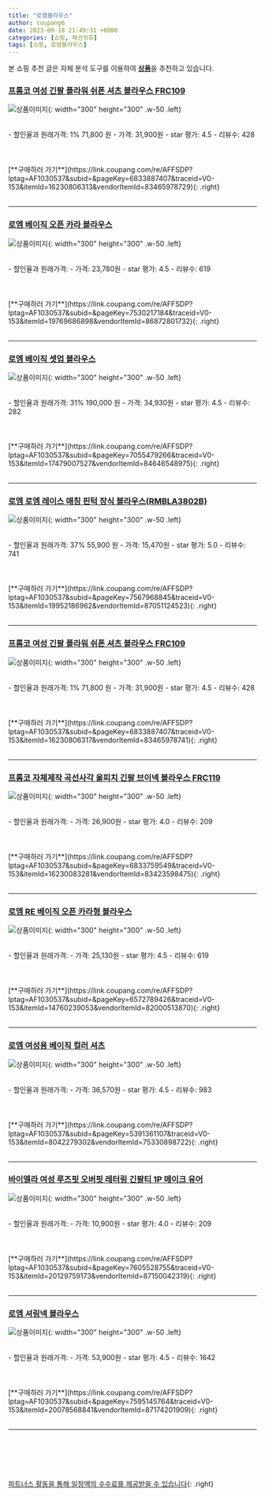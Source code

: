 ```yaml
---
title: "로엠블라우스"
author: coupang6
date: 2023-09-18 21:49:31 +0800
categories: [쇼핑, 패션의류]
tags: [쇼핑, 로엠블라우스]
---
```


본 쇼핑 추천 글은 자체 분석 도구를 이용하여 [**상품**](https://link.coupang.com/a/bao1ui)을 추천하고 있습니다.

### [프롬코 여성 긴팔 플라워 쉬폰 셔츠 블라우스 FRC109](https://link.coupang.com/re/AFFSDP?lptag=AF1030537&subid=&pageKey=6833887407&traceid=V0-153&itemId=16230806313&vendorItemId=83465978729)

![상품이미지](https://thumbnail10.coupangcdn.com/thumbnails/remote/230x230ex/image/vendor_inventory/42db/1369b3481e39643761c4da16494dbb87cc02201e23c493942563a8dc8630.jpg){: width="300" height="300" .w-50 .left}


<br>
- 할인율과 원래가격: 1%  71,800   원
- 가격: 31,900원
- star 평가: 4.5
- 리뷰수: 428
<br>
<br>
<br>
<br>
[**구매하러 가기**](https://link.coupang.com/re/AFFSDP?lptag=AF1030537&subid=&pageKey=6833887407&traceid=V0-153&itemId=16230806313&vendorItemId=83465978729){: .right}
<br>
<br>

---

### [로엠 베이직 오픈 카라 블라우스](https://link.coupang.com/re/AFFSDP?lptag=AF1030537&subid=&pageKey=7530217184&traceid=V0-153&itemId=19769686898&vendorItemId=86872801732)

![상품이미지](https://thumbnail6.coupangcdn.com/thumbnails/remote/230x230ex/image/rs_quotation_api/azbfkqc1/ec60f62c28844324b4af5f82f0a9c951.jpg){: width="300" height="300" .w-50 .left}


<br>
- 할인율과 원래가격: 
- 가격: 23,780원
- star 평가: 4.5
- 리뷰수: 619
<br>
<br>
<br>
<br>
[**구매하러 가기**](https://link.coupang.com/re/AFFSDP?lptag=AF1030537&subid=&pageKey=7530217184&traceid=V0-153&itemId=19769686898&vendorItemId=86872801732){: .right}
<br>
<br>

---

### [로엠 베이직 셋업 블라우스](https://link.coupang.com/re/AFFSDP?lptag=AF1030537&subid=&pageKey=7055479266&traceid=V0-153&itemId=17479007527&vendorItemId=84646548975)

![상품이미지](https://thumbnail8.coupangcdn.com/thumbnails/remote/230x230ex/image/rs_quotation_api/yl0d20c0/778f0e3dba394de6aae9de21a4f0c3f8.jpg){: width="300" height="300" .w-50 .left}


<br>
- 할인율과 원래가격: 31%  190,000   원
- 가격: 34,930원
- star 평가: 4.5
- 리뷰수: 282
<br>
<br>
<br>
<br>
[**구매하러 가기**](https://link.coupang.com/re/AFFSDP?lptag=AF1030537&subid=&pageKey=7055479266&traceid=V0-153&itemId=17479007527&vendorItemId=84646548975){: .right}
<br>
<br>

---

### [로엠 로엠 레이스 매칭 핀턱 장식 블라우스(RMBLA3802B)](https://link.coupang.com/re/AFFSDP?lptag=AF1030537&subid=&pageKey=7567968845&traceid=V0-153&itemId=19952186962&vendorItemId=87051124523)

![상품이미지](https://thumbnail7.coupangcdn.com/thumbnails/remote/230x230ex/image/vendor_inventory/1e02/2ca6c2356bcfcc43ff336b0cb184b2c6b14e2b61079fcf7ec872c6002228.jpg){: width="300" height="300" .w-50 .left}


<br>
- 할인율과 원래가격: 37%  55,900   원
- 가격: 15,470원
- star 평가: 5.0
- 리뷰수: 741
<br>
<br>
<br>
<br>
[**구매하러 가기**](https://link.coupang.com/re/AFFSDP?lptag=AF1030537&subid=&pageKey=7567968845&traceid=V0-153&itemId=19952186962&vendorItemId=87051124523){: .right}
<br>
<br>

---

### [프롬코 여성 긴팔 플라워 쉬폰 셔츠 블라우스 FRC109](https://link.coupang.com/re/AFFSDP?lptag=AF1030537&subid=&pageKey=6833887407&traceid=V0-153&itemId=16230806317&vendorItemId=83465978741)

![상품이미지](https://thumbnail9.coupangcdn.com/thumbnails/remote/230x230ex/image/vendor_inventory/7f3f/c29c7d797b7a9f8df60d834f01beed59bbcdb81d36f18c68d0d2d4eeb17c.jpg){: width="300" height="300" .w-50 .left}


<br>
- 할인율과 원래가격: 1%  71,800   원
- 가격: 31,900원
- star 평가: 4.5
- 리뷰수: 428
<br>
<br>
<br>
<br>
[**구매하러 가기**](https://link.coupang.com/re/AFFSDP?lptag=AF1030537&subid=&pageKey=6833887407&traceid=V0-153&itemId=16230806317&vendorItemId=83465978741){: .right}
<br>
<br>

---

### [프롬코 자체제작 곡선사각 울피치 긴팔 브이넥 블라우스 FRC119](https://link.coupang.com/re/AFFSDP?lptag=AF1030537&subid=&pageKey=6833759549&traceid=V0-153&itemId=16230083281&vendorItemId=83423598475)

![상품이미지](https://thumbnail6.coupangcdn.com/thumbnails/remote/230x230ex/image/vendor_inventory/d1b0/bc39f444611eb040d0b863c47bc8659854e006225d339c176513da7b0d60.jpg){: width="300" height="300" .w-50 .left}


<br>
- 할인율과 원래가격: 
- 가격: 26,900원
- star 평가: 4.0
- 리뷰수: 209
<br>
<br>
<br>
<br>
[**구매하러 가기**](https://link.coupang.com/re/AFFSDP?lptag=AF1030537&subid=&pageKey=6833759549&traceid=V0-153&itemId=16230083281&vendorItemId=83423598475){: .right}
<br>
<br>

---

### [로엠 RE 베이직 오픈 카라형 블라우스](https://link.coupang.com/re/AFFSDP?lptag=AF1030537&subid=&pageKey=6572789426&traceid=V0-153&itemId=14760239053&vendorItemId=82000513870)

![상품이미지](https://thumbnail9.coupangcdn.com/thumbnails/remote/230x230ex/image/rs_quotation_api/rqpebl2w/97e4103a786b4e4dab1cc6dc58334620.jpg){: width="300" height="300" .w-50 .left}


<br>
- 할인율과 원래가격: 
- 가격: 25,130원
- star 평가: 4.5
- 리뷰수: 619
<br>
<br>
<br>
<br>
[**구매하러 가기**](https://link.coupang.com/re/AFFSDP?lptag=AF1030537&subid=&pageKey=6572789426&traceid=V0-153&itemId=14760239053&vendorItemId=82000513870){: .right}
<br>
<br>

---

### [로엠 여성용 베이직 컬러 셔츠](https://link.coupang.com/re/AFFSDP?lptag=AF1030537&subid=&pageKey=5391361107&traceid=V0-153&itemId=8042279302&vendorItemId=75330898722)

![상품이미지](https://thumbnail6.coupangcdn.com/thumbnails/remote/230x230ex/image/rs_quotation_api/b4bokotw/d12bdac754c343d797cc77f1f5a5cf8f.jpg){: width="300" height="300" .w-50 .left}


<br>
- 할인율과 원래가격: 
- 가격: 36,570원
- star 평가: 4.5
- 리뷰수: 983
<br>
<br>
<br>
<br>
[**구매하러 가기**](https://link.coupang.com/re/AFFSDP?lptag=AF1030537&subid=&pageKey=5391361107&traceid=V0-153&itemId=8042279302&vendorItemId=75330898722){: .right}
<br>
<br>

---

### [바이엘라 여성 루즈핏 오버핏 레터링 긴팔티 1P 메이크 유어](https://link.coupang.com/re/AFFSDP?lptag=AF1030537&subid=&pageKey=7605528755&traceid=V0-153&itemId=20129759173&vendorItemId=87150042319)

![상품이미지](https://thumbnail10.coupangcdn.com/thumbnails/remote/230x230ex/image/vendor_inventory/be36/a29917ae7771df200c3fac5b43ff4e35e67d5c8462d179cf689322c1ade1.jpg){: width="300" height="300" .w-50 .left}


<br>
- 할인율과 원래가격: 
- 가격: 10,900원
- star 평가: 4.0
- 리뷰수: 209
<br>
<br>
<br>
<br>
[**구매하러 가기**](https://link.coupang.com/re/AFFSDP?lptag=AF1030537&subid=&pageKey=7605528755&traceid=V0-153&itemId=20129759173&vendorItemId=87150042319){: .right}
<br>
<br>

---

### [로엠 셔링넥 블라우스](https://link.coupang.com/re/AFFSDP?lptag=AF1030537&subid=&pageKey=7595145764&traceid=V0-153&itemId=20078568841&vendorItemId=87174201909)

![상품이미지](https://thumbnail8.coupangcdn.com/thumbnails/remote/230x230ex/image/rs_quotation_api/gp4hgp2c/fa2ead12469b469c9a103f462890c905.jpg){: width="300" height="300" .w-50 .left}


<br>
- 할인율과 원래가격: 
- 가격: 53,900원
- star 평가: 4.5
- 리뷰수: 1642
<br>
<br>
<br>
<br>
[**구매하러 가기**](https://link.coupang.com/re/AFFSDP?lptag=AF1030537&subid=&pageKey=7595145764&traceid=V0-153&itemId=20078568841&vendorItemId=87174201909){: .right}
<br>
<br>

---
<br><br><br><br><br> [파트너스 활동을 통해 일정액의 수수료를 제공받을 수 있습니다](https://link.coupang.com/a/bao1ui){: .right}
